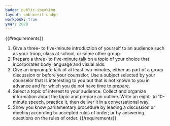 ```yaml
---
badge: public-speaking
layout: smb-merit-badge
workbook: true
year: 2020
---
```


{{#requirements}}
1. Give a three- to five-minute introduction of yourself to an audience such as your troop, class at school, or some other group.
2. Prepare a three- to five-minute talk on a topic of your choice that incorporates body language and visual aids.
3. Give an impromptu talk of at least two minutes, either as part of a group discussion or before your counselor. Use a subject selected by your counselor that is interesting to you but that is not known to you in advance and for which you do not have time to prepare.
4. Select a topic of interest to your audience. Collect and organize information about the topic and prepare an outline. Write an eight- to 10-minute speech, practice it, then deliver it in a conversational way.
5. Show you know parliamentary procedure by leading a discussion or meeting according to accepted rules of order; or by answering questions on the rules of order.
{{/requirements}}
